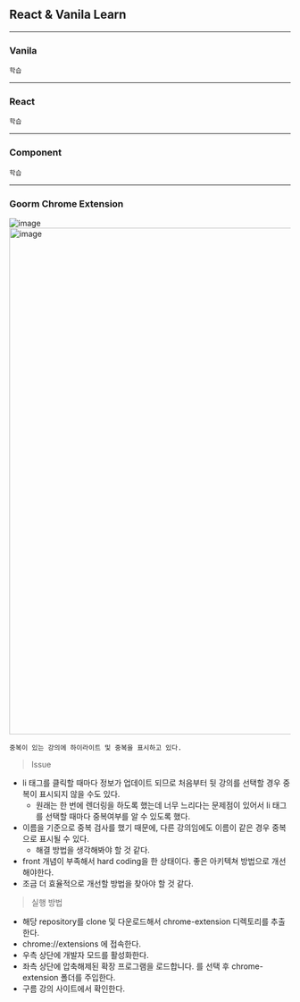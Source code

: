 ## React & Vanila Learn

---

### Vanila

```
학습
```

---

### React

```
학습
```

---

### Component

```
학습
```

---

### Goorm Chrome Extension

![image](https://github.com/user-attachments/assets/fc882a19-bbed-438a-adda-655ad81ad388)
<img width="906" alt="image" src="https://github.com/user-attachments/assets/79db6cd3-b33f-426f-baa9-a3c4527e1e53">

`중복이 있는 강의에 하이라이트 및 중복을 표시하고 있다.`

> Issue

- li 태그를 클릭할 때마다 정보가 업데이트 되므로 처음부터 뒷 강의를 선택할 경우 중복이 표시되지 않을 수도 있다.
  - 원래는 한 번에 렌더링을 하도록 했는데 너무 느리다는 문제점이 있어서 li 태그를 선택할 때마다 중복여부를 알 수 있도록 했다.
- 이름을 기준으로 중복 검사를 했기 때문에, 다른 강의임에도 이름이 같은 경우 중복으로 표시될 수 있다.
  - 해결 방법을 생각해봐야 할 것 같다.
- front 개념이 부족해서 hard coding을 한 상태이다. 좋은 아키텍쳐 방법으로 개선해야한다.
- 조금 더 효율적으로 개선할 방법을 찾아야 할 것 같다.

> 실행 방법

- 해당 repository를 clone 및 다운로드해서 chrome-extension 디렉토리를 추출한다.
- chrome://extensions 에 접속한다.
- 우측 상단에 개발자 모드를 활성화한다.
- 좌측 상단에 압축해제된 확장 프로그램을 로드합니다. 를 선택 후 chrome-extension 폴더를 주입한다.
- 구름 강의 사이트에서 확인한다.
